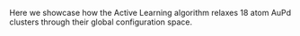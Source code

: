 Here we showcase how the Active Learning algorithm relaxes 18 atom AuPd clusters through their global configuration space.
